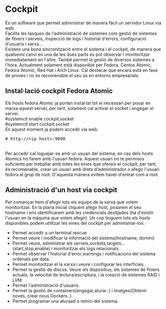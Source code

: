 # Cockpit
És un software que permet administrar de manera fàcil un servidor Linux via web.	
Facilita les tasques de l'administració de sistemes com gestió de sistemes de fitxers i serveis,
inspecció de logs i historial d'errors, configuració d'usuaris i xarxa...		
Existeix una bona sincronització entre el sistema i el cockpit, de manera que qualsevol canvi en una de les dues parts
es pot observar i monitoritzar immediatament en l'altre. També permet la gestió de diversos sistemes a l'hora.
Actualment solament està disponible per Fedora, Centos Atomic, Fedora Atomic, Red Hat i Arch Linux.
Cal destacar que encara està en fase de proves i no es recomenable el seu ús en entorns empresarials.

## Instal·lació cockpit Fedora Atomic
Els hosts fedora Atomic ja porten instal·lat tot el necessari per posar en marxa aquest servei, per tant, solament
cal activar el socket i engegar el servei.	
	\#systemctl enable cockpit.socket	
	\#systemctl start cockpit.socket	
En aquest moment ja podem accedir via web:	
	<pre>\# http://\<ip_host\>:9090</pre>	
Per accedir cal loguejar-se amb un usuari del sistema, en cas dels hosts Atomics ho farem amb l'usuari fedora.
Aquest usuari no te permisos suficients per treballar amb totes les eines que ofereix el cockpit, per tant, és
recomenable, crear un usuari amb drets d'administrador o afegir l'usuari fedora al grup de root. D'aquesta manera
evitem haver d'entrar com a root.

## Administració d'un host via cockpit
Per començar hem d'afegir tots els equips de la xarxa que volem monitoritzar. En la plana inicial cliquem afegir host, posarem el seu hostname
i ens identificarem amb les credencials desitjades (ha d'existir l'usuari en la màquina que volem afegir).
Un cop tinguem tots els hosts disponibles podem utilitzar les eines del cockpit per administrar-los:

- Permet accedir a un terminal rescue
- Permet veure i modificar la informació del sistema(hostname, domini)
- Permet veure, administrar els serveis,sockets,targets...(start,stop,enable) i monitoritzar els logs relacionats
- Permet observar l'historial d'error,warnings i notificacions del sistema ordenats per data.
- Permet monitoritzar el la xarxa i veure i configurar les interfícies.
- Permet la gestió de discos. Veure els dispositius, els sistemes de fitxers actuals, la velocitat de lectura/escriptura, i la creació de sistemes RAID i LVM.
- Permet l'administració d'usuaris.
- Permet la gestió de containers(engegar,aturar..) i imatges(Obtenir noves, crear nous Dockers..).
- Permet programar una aturaad o reinici del sistema.
